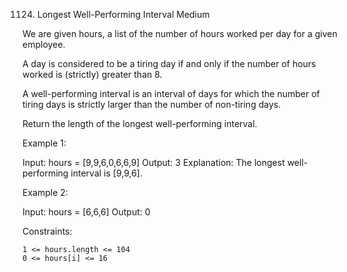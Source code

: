 1124. Longest Well-Performing Interval
Medium

We are given hours, a list of the number of hours worked per day for a given employee.

A day is considered to be a tiring day if and only if the number of hours worked is (strictly) greater than 8.

A well-performing interval is an interval of days for which the number of tiring days is strictly larger than the number of non-tiring days.

Return the length of the longest well-performing interval.

 

Example 1:

Input: hours = [9,9,6,0,6,6,9]
Output: 3
Explanation: The longest well-performing interval is [9,9,6].

Example 2:

Input: hours = [6,6,6]
Output: 0

 

Constraints:

    1 <= hours.length <= 104
    0 <= hours[i] <= 16

